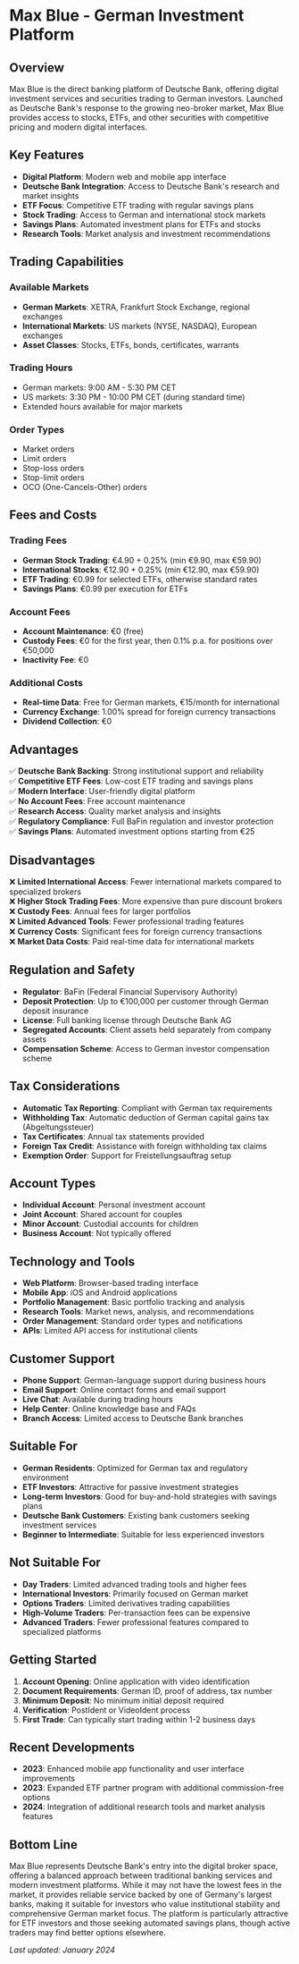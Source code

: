 # Max Blue - German Investment Platform

## Overview
Max Blue is the direct banking platform of Deutsche Bank, offering digital investment services and securities trading to German investors. Launched as Deutsche Bank's response to the growing neo-broker market, Max Blue provides access to stocks, ETFs, and other securities with competitive pricing and modern digital interfaces.

## Key Features
- **Digital Platform**: Modern web and mobile app interface
- **Deutsche Bank Integration**: Access to Deutsche Bank's research and market insights
- **ETF Focus**: Competitive ETF trading with regular savings plans
- **Stock Trading**: Access to German and international stock markets
- **Savings Plans**: Automated investment plans for ETFs and stocks
- **Research Tools**: Market analysis and investment recommendations

## Trading Capabilities

### Available Markets
- **German Markets**: XETRA, Frankfurt Stock Exchange, regional exchanges
- **International Markets**: US markets (NYSE, NASDAQ), European exchanges
- **Asset Classes**: Stocks, ETFs, bonds, certificates, warrants

### Trading Hours
- German markets: 9:00 AM - 5:30 PM CET
- US markets: 3:30 PM - 10:00 PM CET (during standard time)
- Extended hours available for major markets

### Order Types
- Market orders
- Limit orders
- Stop-loss orders
- Stop-limit orders
- OCO (One-Cancels-Other) orders

## Fees and Costs

### Trading Fees
- **German Stock Trading**: €4.90 + 0.25% (min €9.90, max €59.90)
- **International Stocks**: €12.90 + 0.25% (min €12.90, max €59.90)
- **ETF Trading**: €0.99 for selected ETFs, otherwise standard rates
- **Savings Plans**: €0.99 per execution for ETFs

### Account Fees
- **Account Maintenance**: €0 (free)
- **Custody Fees**: €0 for the first year, then 0.1% p.a. for positions over €50,000
- **Inactivity Fee**: €0

### Additional Costs
- **Real-time Data**: Free for German markets, €15/month for international
- **Currency Exchange**: 1.00% spread for foreign currency transactions
- **Dividend Collection**: €0

## Advantages
✅ **Deutsche Bank Backing**: Strong institutional support and reliability  
✅ **Competitive ETF Fees**: Low-cost ETF trading and savings plans  
✅ **Modern Interface**: User-friendly digital platform  
✅ **No Account Fees**: Free account maintenance  
✅ **Research Access**: Quality market analysis and insights  
✅ **Regulatory Compliance**: Full BaFin regulation and investor protection  
✅ **Savings Plans**: Automated investment options starting from €25  

## Disadvantages
❌ **Limited International Access**: Fewer international markets compared to specialized brokers  
❌ **Higher Stock Trading Fees**: More expensive than pure discount brokers  
❌ **Custody Fees**: Annual fees for larger portfolios  
❌ **Limited Advanced Tools**: Fewer professional trading features  
❌ **Currency Costs**: Significant fees for foreign currency transactions  
❌ **Market Data Costs**: Paid real-time data for international markets  

## Regulation and Safety
- **Regulator**: BaFin (Federal Financial Supervisory Authority)
- **Deposit Protection**: Up to €100,000 per customer through German deposit insurance
- **License**: Full banking license through Deutsche Bank AG
- **Segregated Accounts**: Client assets held separately from company assets
- **Compensation Scheme**: Access to German investor compensation scheme

## Tax Considerations
- **Automatic Tax Reporting**: Compliant with German tax requirements
- **Withholding Tax**: Automatic deduction of German capital gains tax (Abgeltungssteuer)
- **Tax Certificates**: Annual tax statements provided
- **Foreign Tax Credit**: Assistance with foreign withholding tax claims
- **Exemption Order**: Support for Freistellungsauftrag setup

## Account Types
- **Individual Account**: Personal investment account
- **Joint Account**: Shared account for couples
- **Minor Account**: Custodial accounts for children
- **Business Account**: Not typically offered

## Technology and Tools
- **Web Platform**: Browser-based trading interface
- **Mobile App**: iOS and Android applications
- **Portfolio Management**: Basic portfolio tracking and analysis
- **Research Tools**: Market news, analysis, and recommendations
- **Order Management**: Standard order types and notifications
- **APIs**: Limited API access for institutional clients

## Customer Support
- **Phone Support**: German-language support during business hours
- **Email Support**: Online contact forms and email support
- **Live Chat**: Available during trading hours
- **Help Center**: Online knowledge base and FAQs
- **Branch Access**: Limited access to Deutsche Bank branches

## Suitable For
- **German Residents**: Optimized for German tax and regulatory environment
- **ETF Investors**: Attractive for passive investment strategies
- **Long-term Investors**: Good for buy-and-hold strategies with savings plans
- **Deutsche Bank Customers**: Existing bank customers seeking investment services
- **Beginner to Intermediate**: Suitable for less experienced investors

## Not Suitable For
- **Day Traders**: Limited advanced trading tools and higher fees
- **International Investors**: Primarily focused on German market
- **Options Traders**: Limited derivatives trading capabilities
- **High-Volume Traders**: Per-transaction fees can be expensive
- **Advanced Traders**: Fewer professional features compared to specialized platforms

## Getting Started
1. **Account Opening**: Online application with video identification
2. **Document Requirements**: German ID, proof of address, tax number
3. **Minimum Deposit**: No minimum initial deposit required
4. **Verification**: PostIdent or VideoIdent process
5. **First Trade**: Can typically start trading within 1-2 business days

## Recent Developments
- **2023**: Enhanced mobile app functionality and user interface improvements
- **2023**: Expanded ETF partner program with additional commission-free options
- **2024**: Integration of additional research tools and market analysis features

## Bottom Line
Max Blue represents Deutsche Bank's entry into the digital broker space, offering a balanced approach between traditional banking services and modern investment platforms. While it may not have the lowest fees in the market, it provides reliable service backed by one of Germany's largest banks, making it suitable for investors who value institutional stability and comprehensive German market focus. The platform is particularly attractive for ETF investors and those seeking automated savings plans, though active traders may find better options elsewhere.

*Last updated: January 2024*
